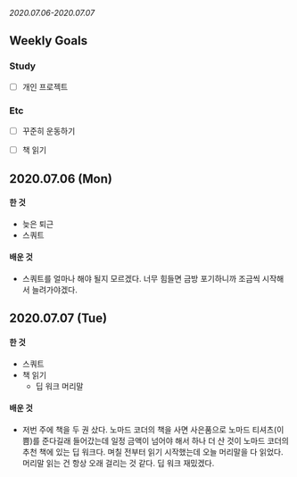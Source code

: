 *2020.07.06-2020.07.07*

## Weekly Goals

### Study
- [ ] 개인 프로젝트

### Etc
- [ ] 꾸준히 운동하기
- [ ] 책 읽기


## 2020.07.06 (Mon)

#### 한 것
- 늦은 퇴근
- 스쿼트

#### 배운 것
- 스쿼트를 얼마나 해야 될지 모르겠다. 너무 힘들면 금방 포기하니까 조금씩 시작해서 늘려가야겠다.


## 2020.07.07 (Tue)

#### 한 것
- 스쿼트
- 책 읽기
  - 딥 워크 머리말

#### 배운 것
- 저번 주에 책을 두 권 샀다. 노마드 코더의 책을 사면 사은품으로 노마드 티셔츠(이쁨)를 준다길래 들어갔는데 일정 금액이 넘어야 해서 하나 더 산 것이 노마드 코더의 추천 책에 있는 딥 워크다. 며칠 전부터 읽기 시작했는데 오늘 머리말을 다 읽었다. 머리말 읽는 건 항상 오래 걸리는 것 같다. 딥 워크 재밌겠다.